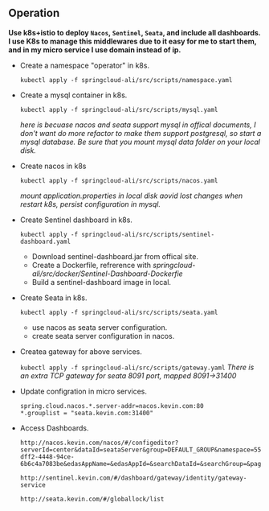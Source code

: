 ## Operation

**Use k8s+istio to deploy `Nacos`, `Sentinel`, `Seata`, and include all dashboards. I use K8s to manage this middlewares due to it easy for me to start them, and in my micro service I use domain instead of ip.**

- Create a namespace "operator" in k8s.

  `kubectl apply -f springcloud-ali/src/scripts/namespace.yaml`

- Create a mysql container in k8s.

  `kubectl apply -f springcloud-ali/src/scripts/mysql.yaml`

  *here is becuase nacos and seata support mysql in offical documents, I don't want do more refactor to make them support postgresql, so start a mysql database. Be sure that you mount mysql data folder on your local disk.*

- Create nacos in k8s

  `kubectl apply -f springcloud-ali/src/scripts/nacos.yaml`

  *mount application.properties in local disk aovid lost changes when restart k8s, persist configuration in mysql.*

- Create Sentinel dashboard in k8s.

  `kubectl apply -f springcloud-ali/src/scripts/sentinel-dashboard.yaml`

    - Download sentinel-dashboard.jar from offical site.
    - Create a Dockerfile, refrerence with *springcloud-ali/src/docker/Sentinel-Dashboard-Dockerfie*
    - Build a sentinel-dashboard image in local.

- Create Seata in k8s.

  `kubectl apply -f springcloud-ali/src/scripts/seata.yaml`

    - use nacos as seata server configuration.
    - create seata server configuration in nacos.

- Createa gateway for above services.

  `kubectl apply -f springcloud-ali/src/scripts/gateway.yaml`
  *There is an extra TCP gateway for seata 8091 port, mapped 8091->31400*

- Update configration in micro services.
    ```
    spring.cloud.nacos.*.server-addr=nacos.kevin.com:80
    *.grouplist = "seata.kevin.com:31400"
    ```

- Access Dashboards.
    ```
    http://nacos.kevin.com/nacos/#/configeditor?serverId=center&dataId=seataServer&group=DEFAULT_GROUP&namespace=557c06e3-dff2-4448-94ce-6b6c4a7083be&edasAppName=&edasAppId=&searchDataId=&searchGroup=&pageSize=10&pageNo=1

    http://sentinel.kevin.com/#/dashboard/gateway/identity/gateway-service

    http://seata.kevin.com/#/globallock/list
    ```






